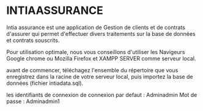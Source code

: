# INTIAASSURANCE
Intia assurance est une application de Gestion de clients et de contrats d'assurer qui permet d'effectuer divers traitements sur la base de données et contrats souscrits.

Pour utilisation optimale, nous vous conseillons d'utiliser les Navigeurs Google chrome ou Mozilla Firefox et XAMPP SERVER comme serveur local.

avant de commencer, téléchagez l'ensemble du répertoire que vous enregistrez dans la racine de votre serveur local, puis importez la base de données (fichier intiadata.sql).

les identifiants de connexion de connexion par defaut : Adminadmin    Mot de passe : Adminadmin1


